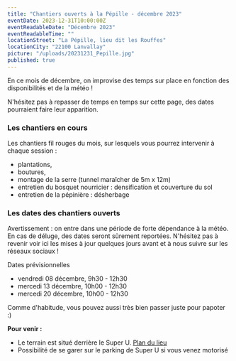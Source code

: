 ```yaml
---
title: "Chantiers ouverts à la Pépille - décembre 2023"
eventDate: 2023-12-31T10:00:00Z
eventReadableDate: "Décembre 2023"
eventReadableTime: ""
locationStreet: "La Pépille, lieu dit les Rouffes"
locationCity: "22100 Lanvallay"
picture: "/uploads/20231231_Pepille.jpg"
published: true
---
```


En ce mois de décembre, on improvise des temps sur place en fonction des disponibilités et de la météo !

N'hésitez pas à repasser de temps en temps sur cette page, des dates pourraient faire leur apparition.

<!--more-->

### Les chantiers en cours

Les chantiers fil rouges du mois, sur lesquels vous pourrez intervenir à chaque session :

- plantations,
- boutures,
- montage de la serre (tunnel maraîcher de 5m x 12m)
- entretien du bosquet nourricier : densification et couverture du sol
- entretien de la pépinière : désherbage

### Les dates des chantiers ouverts

Avertissement : on entre dans une période de forte dépendance à la météo. En cas de déluge, des dates seront sûrement reportées. N'hésitez pas à revenir voir ici les mises à jour quelques jours avant et à nous suivre sur les réseaux sociaux !

Dates prévisionnelles

- vendredi 08 décembre, 9h30 - 12h30
- mercedi 13 décembre, 10h00 - 12h30
- mercedi 20 décembre, 10h00 - 12h30

Comme d'habitude, vous pouvez aussi très bien passer juste pour papoter :)

**Pour venir :**

- Le terrain est situé derrière le Super U. [Plan du lieu](https://www.openstreetmap.org/#map=17/48.44885/-2.01522&layers=N)
- Possibilité de se garer sur le parking de Super U si vous venez motorisé
